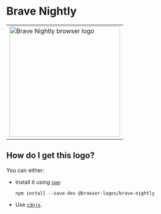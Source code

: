 # Brave Nightly

<table>
    <tr height=300>
        <td>
            <a href="https://github.com/alrra/browser-logos/tree/3a10f3dc74d6b3f94957478489fc5ff7b434fe76/src/brave-nightly">
                <img width=290 src="https://raw.githubusercontent.com/alrra/browser-logos/3a10f3dc74d6b3f94957478489fc5ff7b434fe76/src/brave-nightly/brave-nightly_512x512.png" alt="Brave Nightly browser logo">
            </a>
        </td>
    </tr>
</table>

## How do I get this logo?

You can either:

* Install it using [`npm`][npm]:

  `npm install --save-dev @browser-logos/brave-nightly`

* Use [`cdnjs`][cdnjs].

<!-- Link labels: -->

[cdnjs]: https://cdnjs.com/libraries/browser-logos
[npm]: https://www.npmjs.com/
